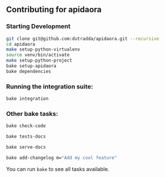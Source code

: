 ## Contributing for apidaora

### Starting Development

```bash
git clone git@github.com:dutradda/apidaora.git --recursive
cd apidaora
make setup-python-virtualenv
source venv/bin/activate
make setup-python-project
bake setup-apidaora
bake dependencies
```

### Running the integration suite:

```bash
bake integration
```

### Other bake tasks:

```bash
bake check-code

bake tests-docs

bake serve-docs

bake add-changelog m="Add my cool feature"
```

You can run `bake` to see all tasks available.

